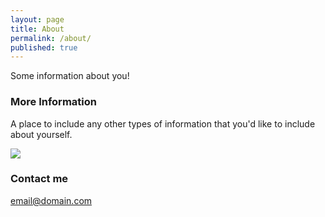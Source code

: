 ```yaml
---
layout: page
title: About
permalink: /about/
published: true
---
```


Some information about you!

### More Information

A place to include any other types of information that you'd like to include about yourself.

![]({{site.baseurl}}/https://raw.githubusercontent.com/SolgiDeveloper/Persian-Restaurant/master/images/bg.jpeg)

### Contact me

[email@domain.com](mailto:email@domain.com)

